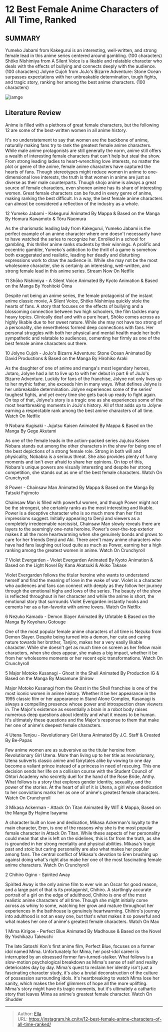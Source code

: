 # 12 Best Female Anime Characters of All Time, Ranked


## SUMMARY 


 Yumeko Jabami from Kakegurui is an interesting, well-written, and strong female lead in this anime series centered around gambling. (100 characters) 
 Shōko Nishimiya from A Silent Voice is a likable and relatable character who deals with the effects of bullying and connects deeply with the audience. (100 characters) 
 Jolyne Cujoh from JoJo&#39;s Bizarre Adventure: Stone Ocean surpasses expectations with her unbreakable determination, tough fights, and tragic story, ranking her among the best anime characters. (100 characters) 

![iamge](https://static1.srcdn.com/wordpress/wp-content/uploads/2023/09/best-female-anime-characters-of-all-time.jpg)

## Literature Review
Anime is filled with a plethora of great female characters, but the following 12 are some of the best-written women in all anime history.




It&#39;s no understatement to say that women are the backbone of anime, naturally making fans try to rank the greatest female anime characters. While male anime protagonists are still generally the norm, anime still offers a wealth of interesting female characters that can&#39;t help but steal the show. From strong leading ladies to heart-wrenching love interests, no matter the plot or genre of the anime, female anime characters have captured the hearts of fans.
Though stereotypes might reduce women in anime to one-dimensional love interests, the truth is that women in anime are just as diverse as their male counterparts. Though shojo anime is always a great source of female characters, even shonen anime has its share of interesting women. Great female characters can be found in every genre of anime, making ranking the best difficult. In a way, the best female anime characters can almost be considered a reflection of the industry as a whole.









 








 12  Yumeko Jabami - Kakegurui 
Animated By Mappa &amp; Based on the Manga By Homura Kawamoto &amp; Tōru Naomura
        

As the charismatic leading lady from Kakegurui, Yumeko Jabami is the perfect example of an anime character where one doesn&#39;t necessarily have to have watched the series to recognize her. Enrolled in a school for gambling, this thriller anime ranks students by their winnings. A prolific and eccentric gambler, Yumeko&#39;s addiction to the thrill of a game is somehow both exaggerated and realistic, leading her deadly and disturbing expressions work to draw the audience in. While she may not be the most wholesome character, she is certainly an interesting, well-written, and strong female lead in this anime series.
Stream Now On Netflix





 11  Shōko Nishimiya - A Silent Voice 
Animated By Kyoto Animation &amp; Based on the Manga By Yoshitoki Ōima
        

Despite not being an anime series, the female protagonist of the instant anime classic movie, A Silent Voice, Shōko Nishimiya quickly stole the hearts of fans. A story that focuses on the effects of bullying and a blossoming connection between two high schoolers, the film tackles many heavy topics. Clinically deaf and with a pure heart, Shōko comes across as highly likable due to her sweet nature. While she may not have too strong of a personality, she nevertheless formed deep connections with fans. Her personal struggles with both her physical and mental health made her both sympathetic and relatable to audiences, cementing her firmly as one of the best female anime characters out there.





 10  Jolyne Cujoh - JoJo&#39;s Bizarre Adventure: Stone Ocean 
Animated By David Productions &amp; Based on the Manga By Hirohiko Araki


 







As the daughter of one of anime and manga&#39;s most legendary heroes, Jotaro, Jolyne had a lot to live up to with her debut in part 6 of JoJo&#39;s Bizarre Adventure. Luckily for fans of the franchise, Jolyne not only lives up to her mythic father, she exceeds him in many ways. What defines Jolyne is her unbreakable determination. Jolyne experiences some of the series&#39; toughest fights, and yet every time she gets back up ready to fight again. On top of that, Jolyne&#39;s story is a tragic one as she experiences some of the most heartbreaking moments in JoJo&#39;s history. All of that adds up to Jolyne earning a respectable rank among the best anime characters of all time.
Watch On Netflix





 9  Nobara Kugisaki - Jujutsu Kaisen 
Animated By Mappa &amp; Based on the Manga By Gege Akutami


 







As one of the female leads in the action-packed series Jujutsu Kaisen Nobara stands out among the other characters in the show for being one of the best depictions of a strong female role. Strong in both will and physicality, Nobabra is a serious threat. She also provides plenty of funny moments and isn&#39;t ever afraid to share her opinions. On top of this, Nobara&#39;s unique powers are visually interesting and despite her strong competition, she stands out as one of the best female characters.
Watch On Crunchyroll





 8  Power - Chainsaw Man 
Animated By Mappa &amp; Based on the Manga By Tatsuki Fujimoto


 







Chainsaw Man is filled with powerful women, and though Power might not be the strongest, she certainly ranks as the most interesting and likable. Power is a deceptive character who is so much more than her first impressions suggest. Initially appearing to Denji and viewers as a completely irredeemable narcissist, Chainsaw Man slowly reveals there are layers to the seemingly one-note heroine. Power&#39;s over-the-top exterior makes it all the more heartwarming when she genuinely bonds and grows to care for her friends Denji and Aki. There aren&#39;t many anime characters who have had fans laughing out loud quite as much as Power, earning her a high ranking among the greatest women in anime.
Watch On Crunchyroll





 7  Violet Evergarden - Violet Evergarden 
Animated By Kyoto Animation &amp; Based on the Light Novel By Kana Akatsuki &amp; Akiko Takase
        

Violet Evergarden follows the titular heroine who wants to understand herself and find the meaning of love in the wake of war. Violet is a character who audiences and fans can connect with deeply as they follow her journey through the emotional highs and lows of the series. The beauty of the show is reflected throughout in her character and while the anime is short, the emotional story that surrounds Violet Evergarden instantly hooks and cements her as a fan-favorite with anime lovers.
Watch On Netflix





 6  Nezuko Kamado - Demon Slayer 
Animated By Ufotable &amp; Based on the Manga By Koyoharu Gotouge
        

One of the most popular female anime characters of all time is Nezuko from Demon Slayer. Despite being turned into a demon, her cute and caring nature towards her brother, Tanjiro, makes her a very easily likable character. While she doesn&#39;t get as much time on screen as her fellow main characters, when she does appear, she makes a big impact, whether it be from her wholesome moments or her recent epic transformations.
Watch On Crunchyroll





 5  Major Motoko Kusanagi - Ghost in the Shell 
Animated By Production IG &amp; Based on the Manga By Masamune Shirow
        

Major Motoko Kusanagi from the Ghost in the Shell franchise is one of the most iconic women in anime history. Whether it be her appearance in the 1995 classic film or her appearance in Stand Alone Complex, Kusanagi is always a compelling presence whose power and introspection draw viewers in. The Major&#39;s existence as essentially a brain in a robot body raises numerous deep questions about identity and what it means to be human. It&#39;s ultimately these questions and the Major&#39;s response to them that make her one of anime&#39;s deepest female characters.





 4  Utena Tenjou - Revolutionary Girl Utena 
Animated By J.C. Staff &amp; Created By Be-Papas
        

Few anime women are as subversive as the titular heroine from Revolutionary Girl Utena. More than living up to her title as revolutionary, Utena subverts classic anime and fairytales alike by vowing to one day become a valiant prince instead of a princess in need of rescuing. This one decision sends her life on a collision course with the Student Council of Ohtori Academy who secretly duel for the hand of the Rose Bride, Anthy. What follows is a story that explores gender identity, sexuality, and the power of the stories. At the heart of all of it is Utena, a girl whose dedication to her convictions marks her as one of anime&#39;s greatest female characters.
Watch On Crunchyroll





 3  Mikasa Ackerman - Attack On Titan 
Animated By WIT &amp; Mappa, Based on the Manga By Hajime Isayama


 







A character built on love and dedication, Mikasa Ackerman&#39;s loyalty to the main character, Eren, is one of the reasons why she is the most popular female character in Attack On Titan. While these aspects of her personality could mean that she is left on the sidelines, this is far from the truth, as she is grounded in her strong mentality and physical abilities. Mikasa&#39;s tragic past and stoic but caring personality are also what makes her popular among fans. The central conflict of Mikasa&#39;s devotion to Eren brushing up against doing what&#39;s right also make her one of the most fascinating female anime characters.
Watch On Crunchyroll





 2  Chihiro Ogino - Spirited Away 


 







Spirited Away is the only anime film to ever win an Oscar for good reason, and a large part of that is its protagonist, Chihiro. A startlingly accurate portrait of a girl on the edge of adulthood, Chihiro is one of the most realistic anime characters of all time. Though she might initially come across as whiny to some, watching her grow and mature throughout her experiences in the bathhouse is genuinely heartwarming. Chihiro&#39;s journey into adulthood is not an easy one, but that&#39;s what makes it so powerful and what makes her one of anime&#39;s greatest female characters.
Watch On Max





 1  Mima Kirigoe - Perfect Blue 
Animated By Madhouse &amp; Based on the Novel By Yoshikazu Takeuchi
        

 The late Satoshi Kon&#39;s first anime film, Perfect Blue, focuses on a former idol named Mima. Unfortunately for Mima, her post-idol career is interrupted by an obsessed former fan-turned-stalker. What follows is a slow-motion psychological breakdown as Mima&#39;s sense of self and reality deteriorates day by day. Mima&#39;s quest to reclaim her identity isn&#39;t just a fascinating character study, it&#39;s also a brutal deconstruction of the culture of possession surrounding idols. It&#39;s heartbreaking to watch Mima lose her sanity, which makes the brief glimmers of hope all the more uplifting. Mima&#39;s story might have its tragic moments, but it&#39;s ultimately a cathartic story that leaves Mima as anime&#39;s greatest female character.
Watch On Shudder

---

> Author: [Ella](https://instagram.hk.cn/)  
> URL: https://instagram.hk.cn/tv/12-best-female-anime-characters-of-all-time-ranked/  

